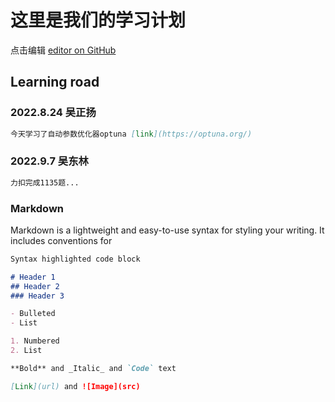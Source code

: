 # 这里是我们的学习计划
点击编辑 [editor on GitHub](https://github.com/ieffort/ieffort.github.io/edit/main/index.md) 
## Learning road
### 2022.8.24 吴正扬
```markdown  
今天学习了自动参数优化器optuna [link](https://optuna.org/)

```
### 2022.9.7 吴东林
```markdown  
力扣完成1135题...
```

### Markdown
Markdown is a lightweight and easy-to-use syntax for styling your writing. It includes conventions for
```markdown
Syntax highlighted code block

# Header 1
## Header 2
### Header 3

- Bulleted
- List

1. Numbered
2. List

**Bold** and _Italic_ and `Code` text

[Link](url) and ![Image](src)
```
